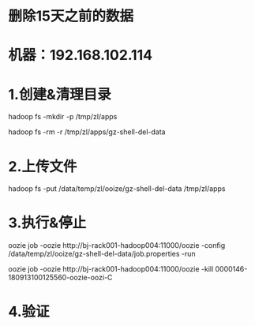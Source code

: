 # 删除15天之前的数据
# 机器：192.168.102.114 


# 1.创建&清理目录

hadoop fs -mkdir -p /tmp/zl/apps

hadoop fs -rm -r /tmp/zl/apps/gz-shell-del-data

# 2.上传文件

hadoop fs -put /data/temp/zl/ooize/gz-shell-del-data /tmp/zl/apps 


# 3.执行&停止

oozie job -oozie http://bj-rack001-hadoop004:11000/oozie -config /data/temp/zl/ooize/gz-shell-del-data/job.properties -run

oozie job -oozie http://bj-rack001-hadoop004:11000/oozie -kill 0000146-180913100125560-oozie-oozi-C

# 4.验证












